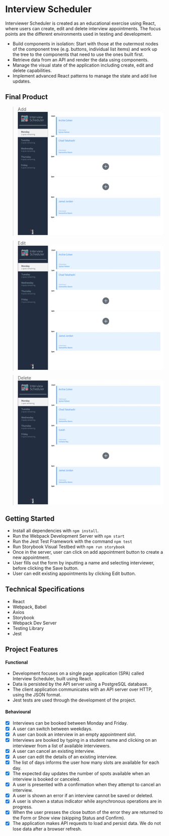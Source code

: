 # Interview Scheduler

Interviewer Scheduler is created as an educational exercise using React, where users can create, edit and delete interview appointments. The focus points are the different environments used in testing and development.

- Build components in isolation: Start with those at the outermost nodes of the component tree (e.g. buttons, individual list items) and work up the tree to the components that need to use the ones built first.
- Retrieve data from an API and render the data using components.
- Manage the visual state of the application including create, edit and delete capabilities.
- Implement advanced React patterns to manage the state and add live updates.

## Final Product

> Add
> ![](https://github.com/isaiahiu/Interview-Scheduler/blob/master/docs/appointment-add.gif?raw=true)

> Edit
> ![](https://github.com/isaiahiu/Interview-Scheduler/blob/master/docs/appointment-edit.gif?raw=true)

> Delete
> ![](https://github.com/isaiahiu/Interview-Scheduler/blob/master/docs/appointment-delete.gif?raw=true)

## Getting Started

- Install all dependencies with `npm install`.
- Run the Webpack Development Server with `npm start`
- Run the Jest Test Framework with the command `npm test`
- Run Storybook Visual Testbed with `npm run storybook`
- Once in the server, user can click on add appointment button to create a new appointment.
- User fills out the form by inputting a name and selecting interviewer, before clicking the Save button.
- User can edit existing appointments by clicking Edit button.

## Technical Specifications

- React
- Webpack, Babel
- Axios
- Storybook
- Webpack Dev Server
- Testing Library
- Jest

## Project Features

#### Functional

- Development focuses on a single page application (SPA) called Interview Scheduler, built using React.
- Data is persisted by the API server using a PostgreSQL database.
- The client application communicates with an API server over HTTP, using the JSON format.
- Jest tests are used through the development of the project.

#### Behavioural

- [x] Interviews can be booked between Monday and Friday.
- [x] A user can switch between weekdays.
- [x] A user can book an interview in an empty appointment slot.
- [x] Interviews are booked by typing in a student name and clicking on an interviewer from a list of available interviewers.
- [x] A user can cancel an existing interview.
- [x] A user can edit the details of an existing interview.
- [x] The list of days informs the user how many slots are available for each day.
- [x] The expected day updates the number of spots available when an interview is booked or canceled.
- [x] A user is presented with a confirmation when they attempt to cancel an interview.
- [x] A user is shown an error if an interview cannot be saved or deleted.
- [x] A user is shown a status indicator while asynchronous operations are in progress.
- [x] When the user presses the close button of the error they are returned to the Form or Show view (skipping Status and Confirm).
- [x] The application makes API requests to load and persist data. We do not lose data after a browser refresh.
